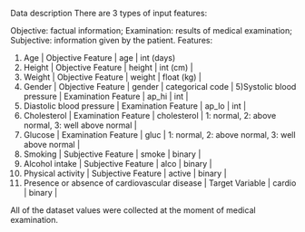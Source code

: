 Data description
There are 3 types of input features:

Objective: factual information;
Examination: results of medical examination;
Subjective: information given by the patient.
Features:

1) Age | Objective Feature | age | int (days)
2) Height | Objective Feature | height | int (cm) |
3) Weight | Objective Feature | weight | float (kg) |
4) Gender | Objective Feature | gender | categorical code |
5)Systolic blood pressure | Examination Feature | ap_hi | int |
6) Diastolic blood pressure | Examination Feature | ap_lo | int |
7) Cholesterol | Examination Feature | cholesterol | 1: normal, 2: above normal, 3: well above normal |
8) Glucose | Examination Feature | gluc | 1: normal, 2: above normal, 3: well above normal |
9) Smoking | Subjective Feature | smoke | binary |
10) Alcohol intake | Subjective Feature | alco | binary |
11) Physical activity | Subjective Feature | active | binary |
12) Presence or absence of cardiovascular disease | Target Variable | cardio | binary |

All of the dataset values were collected at the moment of medical examination.
